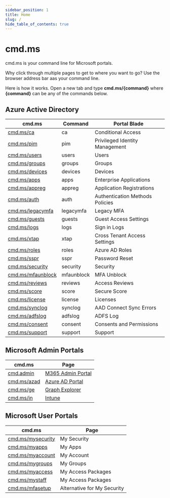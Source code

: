 ```yaml
---
sidebar_position: 1
title: Home
slug: /
hide_table_of_contents: true
---
```


# cmd.ms

cmd.ms is your command line for Microsoft portals.

Why click through multiple pages to get to where you want to go? Use the browser address bar aas your command line.

Here is how it works. Open a new tab and type **cmd.ms/{command}** where **{command}** can be any of the commands below.

## Azure Active Directory

|cmd.ms|Command|Portal Blade|
|-----|----|---|
|[cmd.ms/ca](https://cmd.ms/ca)|ca|Conditional Access|
|[cmd.ms/pim](https://cmd.ms/pim)|pim|Privileged Identity Management|
|[cmd.ms/users](https://cmd.ms/users)|users|Users|
|[cmd.ms/groups](https://cmd.ms/groups)|groups|Groups|
|[cmd.ms/devices](https://cmd.ms/devices)|devices|Devices|
|[cmd.ms/apps](https://cmd.ms/apps)|apps|Enterprise Applications|
|[cmd.ms/appreg](https://cmd.ms/appreg)|appreg|Application Registrations|
|[cmd.ms/auth](https://cmd.ms/auth)|auth|Authentication Methods Policies|
|[cmd.ms/legacymfa](https://cmd.ms/legacymfa)|legacymfa|Legacy MFA|
|[cmd.ms/guests](https://cmd.ms/guests)|guests|Guest Access Settings|
|[cmd.ms/logs](https://cmd.ms/logs)|logs|Sign in Logs|
|[cmd.ms/xtap](https://cmd.ms/xtap)|xtap|Cross Tenant Access Settings|
|[cmd.ms/roles](https://cmd.ms/roles)|roles|Azure AD Roles|
|[cmd.ms/sspr](https://cmd.ms/sspr)|sspr|Password Reset|
|[cmd.ms/security](https://cmd.ms/security)|security|Security|
|[cmd.ms/mfaunblock](https://cmd.ms/mfaunblock)|mfaunblock|MFA Unblock|
|[cmd.ms/reviews](https://cmd.ms/reviews)|reviews|Access Reviews|
|[cmd.ms/score](https://cmd.ms/score)|score|Secure Score|
|[cmd.ms/license](https://cmd.ms/license)|license|Licenses|
|[cmd.ms/synclog](https://cmd.ms/synclog)|synclog|AAD Connect Sync Errors|
|[cmd.ms/adfslog](https://cmd.ms/adfslog)|adfslog|ADFS Log|
|[cmd.ms/consent](https://cmd.ms/consent)|consent|Consents and Permissions|
|[cmd.ms/support](https://cmd.ms/support)|support|Support|

## Microsoft Admin Portals

|cmd.ms|Page|
|-----|---|
|[cmd.admin](https://cmd.admin)|[M365 Admin Portal](https://admin.microsoft.com)|
|[cmd.ms/azad](https://cmd.ms/azad)|[Azure AD Portal](https://portal.azure.com)|
|[cmd.ms/ge](https://cmd.ms/ge)|[Graph Explorer](https://developer.microsoft.com/graph/graph-explorer)|
|[cmd.ms/in](https://cmd.ms/in)|[Intune](https://endpoint.microsoft.com)|

## Microsoft User Portals

|cmd.ms|Page|
|-----|---|
|[cmd.ms/mysecurity](https://cmd.ms/myapps)|My Security|
|[cmd.ms/myapps](https://cmd.ms/myapps)|My Apps|
|[cmd.ms/myaccount](https://cmd.ms/myaccount)|My Account|
|[cmd.ms/mygroups](https://cmd.ms/mygroups)|My Groups|
|[cmd.ms/myaccess](https://cmd.ms/myaccess)|My Access Packages|
|[cmd.ms/mystaff](https://cmd.ms/mystaff)|My Access Packages|
|[cmd.ms/mfasetup](https://cmd.ms/mfasetup)|Alternative for My Security|
